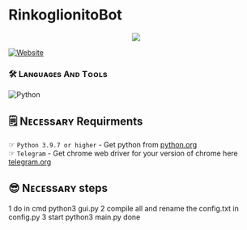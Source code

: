# RinkoglionitoBot
<a href="https://t.me/RinkoglionitoBot">
  <p align="center">
    <img src="https://telegra.ph/file/1b37f9b5459ff4528c96b.png">
  </p>
</a>
<a href="https://discord.gg/vjPHTGREvb"><img alt="Website" src="https://telegra.ph/file/616bc0732af400e09ccb3.png"></a>


### 🛠️ Lᴀɴɢᴜᴀɢᴇs Aɴᴅ Tᴏᴏʟs

  ![Python](https://img.shields.io/badge/Python-3776AB?style=for-the-badge&logo=python&logoColor=white)
  

## 🗒️ Nᴇᴄᴇssᴀʀʏ Requirments

☞ `Python 3.9.7 or higher` - Get python from [python.org](https://www.python.org/downloads/)<br>
☞ `Telegram` - Get chrome web driver for your version of chrome here [telegram.org](https://telegram.org/downloads)<br>

## 😎 Nᴇᴄᴇssᴀʀʏ steps

1 do in cmd python3 gui.py
2 compile all and rename the config.txt in config.py
3 start python3 main.py
done 
